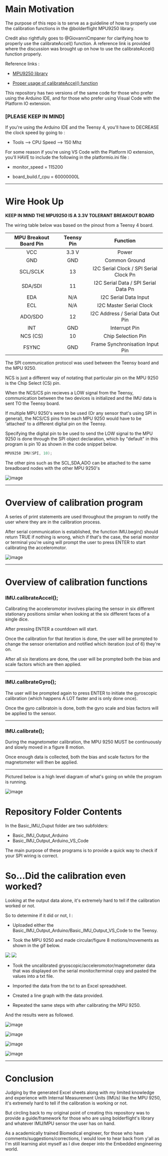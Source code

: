 # Main Motivation

The purpose of this repo is to serve as a guideline of how to properly use the calibration functions in the  @bolderflight MPU9250 library.

Credit also rightfully goes to @GiovanniCmpaner for clarifying how to properly use the calibrateAccel() function. A reference link is provided where the discussion was brought up on how to use the calibrateAccel() function properly.

Reference links :

- [MPU9250 library](https://github.com/Digital1O1/MPU9250)

- [Proper usage of calibrateAccel() function](https://github.com/bolderflight/MPU9250/issues/80)

This repository has two versions of the same code for those who prefer using the Arduino IDE, and for those who prefer using Visual Code with the Platform IO extension.

### [PLEASE KEEP IN MIND]

If you're using the Arduino IDE and the Teensy 4, you'll have to DECREASE the clock speed by going to :

- Tools --> CPU Speed --> 150 Mhz

For some reason if you're using VS Code with the Platform IO extension, you'll HAVE to include the following in the platformio.ini file :

- monitor_speed = 115200

- board_build.f_cpu = 60000000L

---

# Wire Hook Up

**KEEP IN MIND THE MPU9250 IS A 3.3V TOLERANT BREAKOUT BOARD**

The wiring table below was based on the pinout from a Teensy 4 board. 

| MPU Breakout Board Pin | Teensy Pin | Function | 
| :-------------: | :-------------:|:-------------:|
| VCC | 3.3 V| Power
| GND | GND | Common Ground
| SCL/SCLK | 13  | I2C Serial Clock / SPI Serial Clock Pn
| SDA/SDI | 11  | I2C Serial Data / SPI Serial Data Pn
| EDA | N/A | I2C Serial Data Input
| ECL | N/A | I2C Master Serial Clock
| ADO/SDO | 12  | I2C Address / Serial Data Out Pin
| INT | GND | Interrupt Pin
| NCS (CS) | 10  | Chip Selection Pin
| FSYNC | GND | Frame Synchronisation Input Pin

The SPI communication protocol was used between the Teensy board and the MPU 9250.

NCS is just a different way of notating that particular pin on the MPU 9250 is the Chip Select (CS) pin. 

When the NCS/CS pin recieves a LOW signal from the Teensy, communication between the two devices is initialized and the IMU data is sent TO the Teensy board.

If multiple MPU 9250's were to be used (Or any sensor that's using SPI in general), the NCS/CS pins from each MPU 9250 would have to be 'attached' to a different digital pin on the Teensy.

Specifying the digital pin to be used to send the LOW signal to the MPU 9250 is done through the SPI object declaration, which by "default" in this program is pin 10 as shown in the code snippet below.

```c++
MPU9250 IMU(SPI, 10);
```

The other pins such as the SCL,SDA,ADO can be attached to the same breadboard nodes with the other MPU 9250's

![image](https://user-images.githubusercontent.com/39348633/106200539-c0000d80-617c-11eb-84a7-ed4812c3a171.png)

---

# Overview of calibration program

A series of print statements are used throughout the program to notify the user where they are in the calibration process.

After serial communication is established, the function IMU.begin() should return TRUE if nothing is wrong, which if that's the case, the serial monitor or terminal you're using will prompt the user to press ENTER to start calibrating the acceleromotor.

![image](https://user-images.githubusercontent.com/39348633/106092802-aca95f80-60f4-11eb-85af-9a7cc119fbe6.png)

---

# Overview of calibration functions

### IMU.calibrateAccel();

Calibrating the acceleromotor involves placing the sensor in six different stationary positions similar when looking at the six different faces of a single dice.

After pressing ENTER a countdown will start.

Once the calibration for that iteration is done, the user will be prompted to change the sensor orientation and notified which iteration (out of 6) they're on.

After all six iterations are done, the user will be prompted both the bias and scale factors which are then applied.

---

### IMU.calibrateGyro();

The user will be prompted again to press ENTER to initiate the gyroscopic calibration (which happens A LOT faster and is only done once).

Once the gyro calibratoin is done, both the gyro scale and bias factors will be applied to the sensor.

---

### IMU.calibrate();

During the magnetometer calibration, the MPU 9250 MUST be continuously and slowly moved in a figure 8 motion. 

Once enough data is collected, both the bias and scale factors for the magnetometer will then be applied. 

---

Pictured below is a high level diagram of what's going on while the program is running.

![image](https://user-images.githubusercontent.com/39348633/106216711-60642b00-6199-11eb-8dcb-70a30699cc86.png)

# Repository Folder Contents

In the Basic_IMU_Ouput folder are two subfolders:
- Basic_IMU_Output_Arduino
- Basic_IMU_Output_Arduino_VS_Code

The main purpose of these programs is to provide a quick way to check if your SPI wiring is correct.

# So...Did the calibration even worked?

Looking at the output data alone, it's extremely hard to tell if the calibration worked or not.

So to determine if it did or not, I :

- Uploaded either the Basic_IMU_Output_Arduino/Basic_IMU_Output_VS_Code to the Teensy.

- Took the MPU 9250 and made circular/figure 8 motions/movements as shown in the gif below.

![](IMU_Demo.gif)
![](figure8.gif)

- Took the uncalibrated gryoscopic/acceleromotor/magnetometer data that was displayed on the serial monitor/terminal copy and pasted the values into a txt file.

- Imported the data from the txt to an Excel spreadsheet.

- Created a line graph with the data provided.

- Repeated the same steps with after calibrating the MPU 9250.

And the results were as followed.

![image](https://user-images.githubusercontent.com/39348633/106338798-581ff480-625a-11eb-9332-00ea4a303028.png)

![image](https://user-images.githubusercontent.com/39348633/106338806-5d7d3f00-625a-11eb-9d8b-80703babe251.png)

![image](https://user-images.githubusercontent.com/39348633/106337914-1ee68500-6258-11eb-97b2-d42a825d9254.png)

![image](https://user-images.githubusercontent.com/39348633/106337963-3de51700-6258-11eb-99f5-680a72526e53.png)

---

# Conclusion

Judging by the generated Excel sheets along with my limited knowledge and experience with Internal Measurement Units (IMUs) like the MPU 9250, it's extremely hard to tell if the calibration is working or not.

But circling back to my original point of creating this repository was to provide a guide/framework for those who are using bolderflight's library and whatever IMU/MPU sensor the user has on hand.

As a academically trained Biomedical engineer, for those who have comments/suggestions/corrections, I would love to hear back from y'all as I'm still learning alot myself as I dive deeper into the Embedded engineering world.
